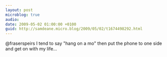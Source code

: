 ```yaml
---
layout: post
microblog: true
audio: 
date: 2009-05-02 01:00:00 +0100
guid: http://samdeane.micro.blog/2009/05/02/t1674498292.html
---
```

@fraserspeirs I tend to say "hang on a mo" then put the phone to one side and get on with my life...

